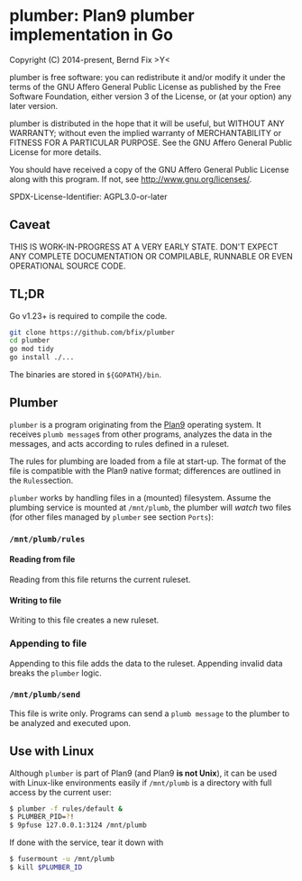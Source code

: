 # plumber: Plan9 plumber implementation in Go

Copyright (C) 2014-present, Bernd Fix  >Y<

plumber is free software: you can redistribute it and/or modify it
under the terms of the GNU Affero General Public License as published
by the Free Software Foundation, either version 3 of the License,
or (at your option) any later version.

plumber is distributed in the hope that it will be useful, but
WITHOUT ANY WARRANTY; without even the implied warranty of
MERCHANTABILITY or FITNESS FOR A PARTICULAR PURPOSE.  See the GNU
Affero General Public License for more details.

You should have received a copy of the GNU Affero General Public License
along with this program.  If not, see <http://www.gnu.org/licenses/>.

SPDX-License-Identifier: AGPL3.0-or-later

## Caveat

THIS IS WORK-IN-PROGRESS AT A VERY EARLY STATE. DON'T EXPECT ANY COMPLETE
DOCUMENTATION OR COMPILABLE, RUNNABLE OR EVEN OPERATIONAL SOURCE CODE.

## TL;DR

Go v1.23+ is required to compile the code.

```bash
git clone https://github.com/bfix/plumber
cd plumber
go mod tidy
go install ./...
```

The binaries are stored in `${GOPATH}/bin`.

## Plumber

`plumber` is a program originating from the [Plan9](https://p9f.org) operating
system. It receives `plumb message`s from other programs, analyzes the data in
the messages, and acts according to rules defined in a ruleset.

The rules for plumbing are loaded from a file at start-up. The format of the
file is compatible with the Plan9 native format; differences are outlined in
the `Rules`section.

`plumber` works by handling files in a (mounted) filesystem. Assume the
plumbing service is mounted at `/mnt/plumb`, the plumber will *watch* two
files (for other files managed by `plumber` see section `Ports`):

### `/mnt/plumb/rules`

#### Reading from file

Reading from this file returns the current ruleset.

#### Writing to file

Writing to this file creates a new ruleset.

### Appending to file

Appending to this file adds the data to the ruleset. Appending invalid data
breaks the `plumber` logic.

### `/mnt/plumb/send`

This file is write only. Programs can send a `plumb message` to the plumber
to be analyzed and executed upon.

## Use with Linux

Although `plumber` is part of Plan9 (and Plan9 **is not Unix**), it can be
used with Linux-like environments easily if `/mnt/plumb` is a directory
with full access by the current user:

```bash
$ plumber -f rules/default &
$ PLUMBER_PID=?!
$ 9pfuse 127.0.0.1:3124 /mnt/plumb
```

If done with the service, tear it down with

```bash
$ fusermount -u /mnt/plumb
$ kill $PLUMBER_ID
```

